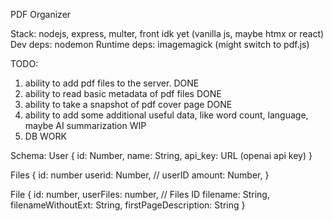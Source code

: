 PDF Organizer

Stack: nodejs, express, multer, front idk yet (vanilla js, maybe htmx or react)
Dev deps: nodemon
Runtime deps: imagemagick (might switch to pdf.js)

TODO:

1. ability to add pdf files to the server. DONE
2. ability to read basic metadata of pdf files DONE
3. ability to take a snapshot of pdf cover page DONE
4. ability to add some additional useful data, like word count, language, maybe AI summarization WIP
5. DB WORK

Schema:
User {
id: Number,
name: String,
api_key: URL (openai api key)
}

Files {
id: number
userid: Number, // userID
amount: Number,
}

File {
id: number,
userFiles: number, // Files ID
filename: String,
filenameWithoutExt: String,
firstPageDescription: String
}
